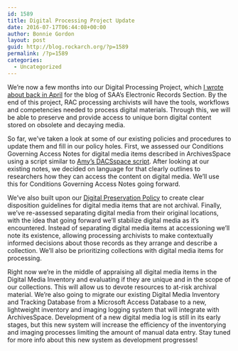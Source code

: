 ```yaml
---
id: 1589
title: Digital Processing Project Update
date: 2016-07-17T06:44:08+00:00
author: Bonnie Gordon
layout: post
guid: http://blog.rockarch.org/?p=1589
permalink: /?p=1589
categories:
  - Uncategorized
---
```

We&#8217;re now a few months into our Digital Processing Project, which [I wrote about back in April](https://saaers.wordpress.com/2016/04/05/digital-processing-at-the-rockefeller-archive-center/) for the blog of SAA&#8217;s Electronic Records Section. By the end of this project, RAC processing archivists will have the tools, workflows and competencies needed to process digital materials. Through this, we will be able to preserve and provide access to unique born digital content stored on obsolete and decaying media.

<!--more-->

So far, we&#8217;ve taken a look at some of our existing policies and procedures to update them and fill in our policy holes. First, we assessed our Conditions Governing Access Notes for digital media items described in ArchivesSpace using a script similar to [Amy&#8217;s DACSspace script](http://blog.rockarch.org/?p=1581). After looking at our existing notes, we decided on language for that clearly outlines to researchers how they can access the content on digital media. We&#8217;ll use this for Conditions Governing Access Notes going forward.

We&#8217;ve also built upon our [Digital Preservation Policy](http://www.rockarch.org/programs/digital/DigPresPolicy.php) to create clear disposition guidelines for digital media items that are not archival. Finally, we&#8217;ve re-assessed separating digital media from their original locations, with the idea that going forward we&#8217;ll stabilize digital media as it&#8217;s encountered. Instead of separating digital media items at accessioning we’ll note its existence, allowing processing archivists to make contextually informed decisions about those records as they arrange and describe a collection. We’ll also be prioritizing collections with digital media items for processing.

Right now we&#8217;re in the middle of appraising all digital media items in the Digital Media Inventory and evaluating if they are unique and in the scope of our collections. This will allow us to devote resources to at-risk archival material. We&#8217;re also going to migrate our existing Digital Media Inventory and Tracking Database from a Microsoft Access Database to a new, lightweight inventory and imaging logging system that will integrate with ArchivesSpace. Development of a new digital media log is still in its early stages, but this new system will increase the efficiency of the inventorying and imaging processes limiting the amount of manual data entry. Stay tuned for more info about this new system as development progresses!